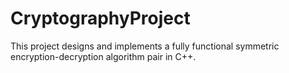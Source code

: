 # CryptographyProject
This project designs and implements a fully functional symmetric encryption-decryption algorithm pair in C++. 
